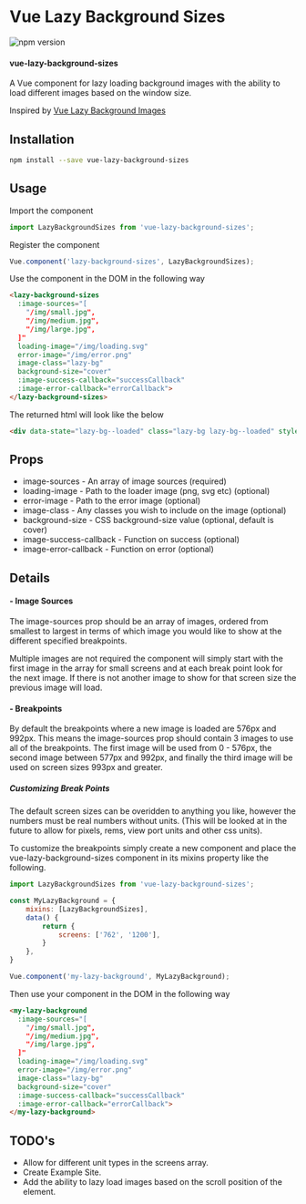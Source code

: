 # Vue Lazy Background Sizes
![npm version](https://badge.fury.io/js/vue-lazy-background-sizes.svg)

#### vue-lazy-background-sizes

A Vue component for lazy loading background images with the ability to load different images based on the window size.

Inspired by [Vue Lazy Background Images](https://github.com/darrynten/vue-lazy-background-images/)

## Installation

```bash
npm install --save vue-lazy-background-sizes
```

## Usage

Import the component

```js
import LazyBackgroundSizes from 'vue-lazy-background-sizes';
```

Register the component

```js
Vue.component('lazy-background-sizes', LazyBackgroundSizes);
```

Use the component in the DOM in the following way

```html
<lazy-background-sizes
  :image-sources="[
	"/img/small.jpg",
	"/img/medium.jpg",
	"/img/large.jpg",
  ]"
  loading-image="/img/loading.svg"
  error-image="/img/error.png"
  image-class="lazy-bg"
  background-size="cover"
  :image-success-callback="successCallback"
  :image-error-callback="errorCallback">
</lazy-background-sizes>
```

The returned html will look like the below
```html
<div data-state="lazy-bg--loaded" class="lazy-bg lazy-bg--loaded" style="background-image: url('http://wordpress.test:3000/wp-content/uploads/2018/06/fff.png'); background-size: cover;"></div>
```

## Props

- image-sources - An array of image sources (required)
- loading-image - Path to the loader image (png, svg etc) (optional)
- error-image - Path to the error image (optional)
- image-class - Any classes you wish to include on the image (optional)
- background-size - CSS background-size value (optional, default is cover)
- image-success-callback - Function on success (optional)
- image-error-callback - Function on error (optional)

## Details

#### - Image Sources

The image-sources prop should be an array of images, ordered from smallest to largest in terms of which image you would like to show at the different specified breakpoints.

Multiple images are not required the component will simply start with the first image in the array for small screens and at each break point look for the next image.  If there is not another image to show for that screen size the previous image will load.

#### - Breakpoints

By default the breakpoints where a new image is loaded are 576px and 992px.  This means the image-sources prop should contain 3 images to use all of the breakpoints.  The first image will be used from 0 - 576px, the second image between 577px and 992px, and finally the third image will be used on screen sizes 993px and greater.

##### Customizing Break Points

The default screen sizes can be overidden to anything you like, however the numbers must be real numbers without units. (This will be looked at in the future to allow for pixels, rems, view port units and other css units).

To customize the breakpoints simply create a new component and place the vue-lazy-background-sizes component in its mixins property like the following.

```js
import LazyBackgroundSizes from 'vue-lazy-background-sizes';

const MyLazyBackground = {
	mixins: [LazyBackgroundSizes],
	data() {
		return {
			screens: ['762', '1200'],
		}
	},
}

Vue.component('my-lazy-background', MyLazyBackground);
```

Then use your component in the DOM in the following way

```html
<my-lazy-background
  :image-sources="[
	"/img/small.jpg",
	"/img/medium.jpg",
	"/img/large.jpg",
  ]"
  loading-image="/img/loading.svg"
  error-image="/img/error.png"
  image-class="lazy-bg"
  background-size="cover"
  :image-success-callback="successCallback"
  :image-error-callback="errorCallback">
</my-lazy-background>
```

## TODO's

* Allow for different unit types in the screens array.
* Create Example Site.
* Add the ability to lazy load images based on the scroll position of the element.